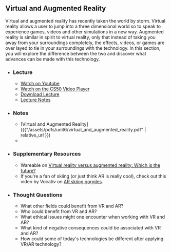 ## Virtual and Augmented Reality

Virtual and augmented reality has recently taken the world by storm. Virtual reality allows a user to jump into a three dimensional world so to speak to experience games, videos and other simulations in a new way. Augmented reality is similar in spirit to virtual reality, only that instead of taking you away from your surroundings completely, the effects, videos, or games are over layed to tie in your surroundings with the technology. In this section, you will explore the difference between the two and discover what advances can be made with this technology.

- ### Lecture
  - [Watch on Youtube](https://www.youtube.com/embed/AS7hpXLBI0c?start=400&end=1882)
  - [Watch on the CS50 Video Player](https://video.cs50.net/2016/fall/lectures/11?t=6m40s)
  - [Download Lecture](https://cdn.cs50.net/2016/fall/lectures/11/week11-720p.mp4?download)
  - [Lecture Notes](http://docs.cs50.net/2016/fall/notes/11/week11.html)

- ### Notes
  - [Virtual and Augmented Reality]({{"/assets/pdfs/unit6/virtual_and_augmented_reality.pdf" | relative_url }})
  - 
- ### Supplementary Resources
  - Wareable on [Virtual reality versus augmented reality: Which is the future?](https://www.wareable.com/vr/virtual-reality-vs-augmented-reality-which-is-the-future)
  - If you're a fan of skiing (or just think AR is really cool), check out this video by Vocativ on [AR skiing goggles](https://www.youtube.com/watch?v=phIA0jdVABI).

- ### Thought Questions
  - What other fields could benefit from VR and AR?
  - Who could benefit from VR and AR?
  - What ethical issues might one encounter when working with VR and AR?
  - What kind of negative consequences could be associated with VR and AR?
  - How could some of today's technologies be different after applying VR/AR technology?
